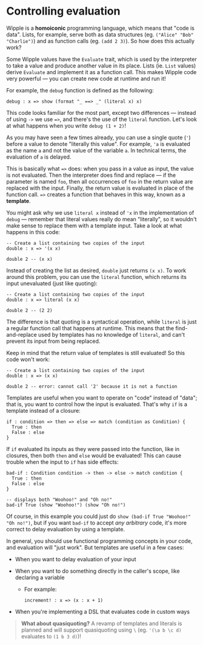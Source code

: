 # Controlling evaluation

Wipple is a **homoiconic** programming language, which means that "code is data". Lists, for example, serve both as data structures (eg. `("Alice" "Bob" "Charlie")`) and as function calls (eg. `(add 2 3)`). So how does this actually work?

Some Wipple values have the `Evaluate` trait, which is used by the interpreter to take a value and produce another value in its place. Lists (ie. `List` values) derive `Evaluate` and implement it as a function call. This makes Wipple code very powerful — you can create new code at runtime and run it!

For example, the `debug` function is defined as the following:

```wipple
debug : x => show (format "_ ==> _" (literal x) x)
```

This code looks familiar for the most part, except two differences — instead of using `->` we use `=>`, and there's the use of the `literal` function. Let's look at what happens when you write `debug (1 + 2)`!

As you may have seen a few times already, you can use a single quote (`'`) before a value to denote "literally this value". For example, `'a` is evaluated as the name `a` and not the value of the variable `a`. In technical terms, the evaluation of `a` is delayed.

This is basically what `=>` does: when you pass in a value as input, the value is not evaluated. Then the interpreter does find and replace — if the parameter is named `foo`, then all occurrences of `foo` in the return value are replaced with the input. Finally, the return value is evaluated in place of the function call. `=>` creates a function that behaves in this way, known as a **template**.

You might ask why we use `literal x` instead of `'x` in the implementation of `debug` — remember that literal values really do mean "literally", so it wouldn't make sense to replace them with a template input. Take a look at what happens in this code:

```wipple
-- Create a list containing two copies of the input
double : x => '(x x)

double 2 -- (x x)
```

Instead of creating the list as desired, `double` just returns `(x x)`. To work around this problem, you can use the `literal` function, which returns its input unevaluated (just like quoting):

```wipple
-- Create a list containing two copies of the input
double : x => literal (x x)

double 2 -- (2 2)
```

The difference is that quoting is a syntactical operation, while `literal` is just a regular function call that happens at runtime. This means that the find-and-replace used by templates has no knowledge of `literal`, and can't prevent its input from being replaced.

Keep in mind that the return value of templates is still evaluated! So this code won't work:

```wipple
-- Create a list containing two copies of the input
double : x => (x x)

double 2 -- error: cannot call '2' because it is not a function
```

Templates are useful when you want to operate on "code" instead of "data"; that is, you want to control how the input is evaluated. That's why `if` is a template instead of a closure:

```wipple
if : condition => then => else => match (condition as Condition) {
  True : then
  False : else
}
```

If `if` evaluated its inputs as they were passed into the function, like in closures, then both `then` and `else` would be evaluated! This can cause trouble when the input to `if` has side effects:

```wipple
bad-if : Condition condition -> then -> else -> match condition {
  True : then
  False : else
}

-- displays both "Woohoo!" and "Oh no!"
bad-if True (show "Woohoo!") (show "Oh no!")
```

Of course, in this example you could just do `show (bad-if True "Woohoo!" "Oh no!")`, but if you want `bad-if` to accept _any arbitrary_ code, it's more correct to delay evaluation by using a template.

In general, you should use functional programming concepts in your code, and evaluation will "just work". But templates are useful in a few cases:

- When you want to delay evaluation of your input

- When you want to do something directly in the caller's scope, like declaring a variable

  - For example:
    ```wipple
    increment! : x => (x : x + 1)
    ```

- When you're implementing a DSL that evaluates code in custom ways

> **What about quasiquoting?** A revamp of templates and literals is planned and will support quasiquoting using `\` (eg. `'(\a b \c d)` evaluates to `(1 b 3 d)`)!
